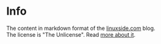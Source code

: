 # Info

The content in markdown format of the [linuxside.com](https://linuxside.com/) blog.  
The license is "The Unlicense". Read [more about it](https://choosealicense.com/licenses/unlicense/).
